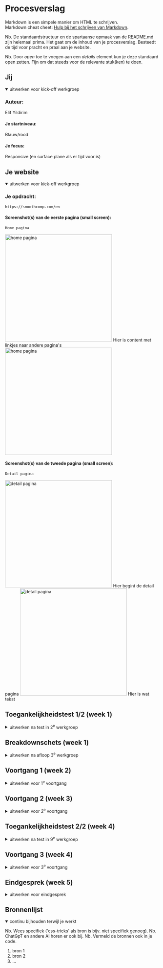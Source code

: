 # Procesverslag
Markdown is een simpele manier om HTML te schrijven.  
Markdown cheat cheet: [Hulp bij het schrijven van Markdown](https://github.com/adam-p/markdown-here/wiki/Markdown-Cheatsheet).

Nb. De standaardstructuur en de spartaanse opmaak van de README.md zijn helemaal prima. Het gaat om de inhoud van je procesverslag. Besteedt de tijd voor pracht en praal aan je website.

Nb. Door *open* toe te voegen aan een *details* element kun je deze standaard open zetten. Fijn om dat steeds voor de relevante stuk(ken) te doen.





## Jij

<details open>
  <summary>uitwerken voor kick-off werkgroep</summary>

  ### Auteur:
  Elif Yildirim

  #### Je startniveau:
  Blauw/rood

  #### Je focus:
Responsive (en surface plane als er tijd voor is) 
</details>





## Je website

<details open>
  <summary>uitwerken voor kick-off werkgroep</summary>

  ### Je opdracht:
    https://smoothcomp.com/en
  #### Screenshot(s) van de eerste pagina (small screen): 
    Home pagina
<img src="readme-images/sc1.png" width="350px" alt="home pagina"> Hier is content met linkjes naar andere pagina's
<img src="readme-images/sc2.png" width="350px" alt="home pagina"> 


  #### Screenshot(s) van de tweede pagina (small screen):
    Detail pagina
<img src="readme-images/sc4.png" width="350px" alt="detail pagina"> Hier begint de detail pagina
<img src="readme-images/sc5.png" width="350px" alt="detail pagina"> Hier is wat tekst


</details>



## Toegankelijkheidstest 1/2 (week 1)

<details>
  <summary>uitwerken na test in 2<sup>e</sup> werkgroep</summary>

  ### Bevindingen
  
  Mijn bevindingen die in de toegankelijkheidstest naar voren kwamen: 
  - Screanreader ging makkelijk aan. De toetsen die je moet gebruiken zijn makkelijk te vinden en begrijpen.
  - De stem van de screenreader is prima te volgen. 
  - De screenreader pakt alle headings en linkjes op de juiste volgorde. Als ik op 1 klik pakt die alle H1's en als ik 2 of 3 klik leest die de juiste bijhorende headings voor. 
  - Bij images zegt die unlabed graphic, dus de images hebben geen alt tekst waardoor ze niet toegankelijk zijn voor de screenreader. 
  - De screenreader geeft aan wanneer het een link is.
  
 Mijn bevindingen die in de WCAG checklist naar voren kwamen: 
  - De content van de website is makkelijk te begrijpen. Het is duidelijk dat de buttons buttons zijn. De screenreader laat goed weten wanneer iets een link is.
  - Bij het valideren van de code komen er veel errors uit. De site heeft een lang attribute en je kan de site overschakelen naar verschillende talen. De pagina's hebben geen unieke titel, tenminste er stond (toen ik het opzocht) aria-label: not specified. 
  - Bij tab en shift-tab is er een visuele element die zichbaar wordt.
  - De site kan geroteerd worden naar verschillende angles en de links hebben een goeie grootte en positie. 
  - De site heeft alleen maar div's. Geen lists. De headings staan elke keer bovenaan de div, dus heeft een logische volgorde. Het heeft op de home pagina twee H1's. 
  - De images hebben geen alt attribute. Het heeft geen text alternative voor complexere foto's. Er zijn twee images die tekst bevatten en die als button worden weergegeven, deze hebben wel een alt-text. 
  - De site heeft 1 video zonder audio. Het speelt automatisch. Je kan hem niet pauzeren of stoppen. 
  - De links hebben een a element. De links hebben een focus state. Sommige buttons hebben geen button element. De links hebben een icoon die verwijst dat je naar een andere pagina verstuurd gaat worden.
  - Ze gebruiken wel kleur, maar ze gebruiken ook veel vormen, plaatjes en tekst voor de informatie. Er is alleen een dark mode. 
  - Het heeft 1 animatie onderaan met de logo's van hun partners. Het is subtiel, maar ik kan niet vinden of het zich houdt aan de prefers-reduced-motion media query.
  - De color contrast is helemaal goed. 

  Vragen: 
  - "Provide a unique title for each page" -> is dit een H1? 
  - Strong gwbruiken: mag dat of niet?


</details>



## Breakdownschets (week 1)

<details>
  <summary>uitwerken na afloop 3<sup>e</sup> werkgroep</summary>

  ### de hele pagina: 
https://miro.com/welcomeonboard/V1BSajh5eFZHUEVMTU5XdEZvb1ZranQwanlsZUEyQWlwdnh5ZE4wUWZzd2ZyN2s4ampNd0xRS1BaMkFuWkFRM2ZDQ3RzT042a1pVc3ZNSXJMZlFUa3lGSStGYlBsazVqVjFwR2R2aXVJOC9OeUU2TlhyUXFZM2c4S25mSUlpVXBzVXVvMm53MW9OWFg5bkJoVXZxdFhRPT0hdjE=?share_link_id=997982138408
Link naar mijn schets!
  ### dynamisch deel (bijv menu): 

  ### wellicht nog een dynamisch deel (bijv filter): 

</details>





## Voortgang 1 (week 2)

<details>
  <summary>uitwerken voor 1<sup>e</sup> voortgang</summary>

  ### Stand van zaken
  hier dit ging goed & dit was lastig (neem ook screenshots op van delen van je website en code)


  ### Agenda voor meeting
  samen met je groepje opstellen

  | student 1      | student 2          | student 3    | student 4        |
  | ---            | ---                | ---          | ---              |
  | dit bespreken  | en dit             | en ik dit    | en dan ik dat    |
  | en dat ook nog | dit als er tijd is | nog een punt | dit wil ik zeker |
  | ...            | ...                | ...          | ...              |


  ### Verslag van meeting
  hier na afloop snel de uitkomsten van de meeting vastleggen

  - punt 1
  - punt 2
  - nog een punt
  - ...

</details>





## Voortgang 2 (week 3)

<details>
  <summary>uitwerken voor 2<sup>e</sup> voortgang</summary>

  ### Stand van zaken
  hier dit ging goed & dit was lastig (neem ook screenshots op van delen van je website en code)


  ### Agenda voor meeting
  samen met je groepje opstellen

  | student 1      | student 2          | student 3    | student 4        |
  | ---            | ---                | ---          | ---              |
  | dit bespreken  | en dit             | en ik dit    | en dan ik dat    |
  | en dat ook nog | dit als er tijd is | nog een punt | dit wil ik zeker |
  | ...            | ...                | ...          | ...              |


  ### Verslag van meeting
  hier na afloop snel de uitkomsten van de meeting vastleggen

  - punt 1
  - punt 2
  - nog een punt
- ...

</details>





## Toegankelijkheidstest 2/2 (week 4)

<details>
  <summary>uitwerken na test in 9<sup>e</sup> werkgroep</summary>

  ### Bevindingen
  Lijst met je bevindingen die in de test naar voren kwamen (geef ook aan wat er verbeterd is):

</details>





## Voortgang 3 (week 4)

<details>
  <summary>uitwerken voor 3<sup>e</sup> voortgang</summary>

  ### Stand van zaken
  hier dit ging goed & dit was lastig (neem ook screenshots op van delen van je website en code)


  ### Agenda voor meeting
  samen met je groepje opstellen

  | student 1      | student 2          | student 3    | student 4        |
  | ---            | ---                | ---          | ---              |
  | dit bespreken  | en dit             | en ik dit    | en dan ik dat    |
  | en dat ook nog | dit als er tijd is | nog een punt | dit wil ik zeker |
  | ...            | ...                | ...          | ...              |


  ### Verslag van meeting
  hier na afloop snel de uitkomsten van de meeting vastleggen

  - punt 1
  - punt 2
  - nog een punt
  - ...

</details>





## Eindgesprek (week 5)

<details>
  <summary>uitwerken voor eindgesprek</summary>

  ### Je uitkomst - karakteristiek screenshots:
  <img src="readme-images/dummy-plaatje.jpg" width="375px" alt="uitomst opdracht 1">


  ### Dit ging goed/Heb ik geleerd: 
  Korte omschrijving met plaatjes

  <img src="readme-images/dummy-plaatje.jpg" width="375px" alt="top">


  ### Dit was lastig/Is niet gelukt:
  Korte omschrijving met plaatjes

  <img src="readme-images/dummy-plaatje.jpg" width="375px" alt="bummer">
</details>





## Bronnenlijst

<details open>
  <summary>continu bijhouden terwijl je werkt</summary>

  Nb. Wees specifiek ('css-tricks' als bron is bijv. niet specifiek genoeg). 
  Nb. ChatGpT en andere AI horen er ook bij.
  Nb. Vermeld de bronnen ook in je code.

  1. bron 1
  2. bron 2
  3. ...

</details>
